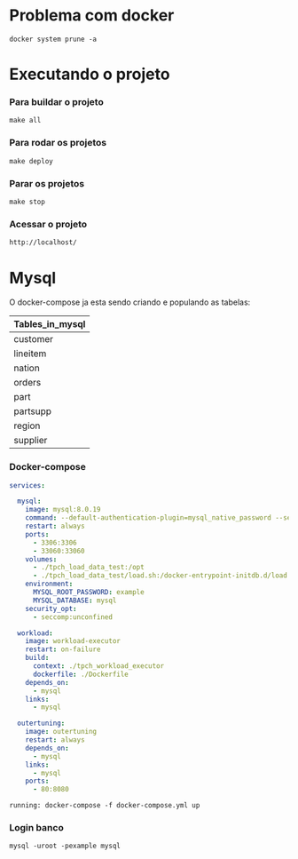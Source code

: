 # Problema com docker

```
docker system prune -a
```

# Executando o projeto

### Para buildar o projeto

```
make all
```

### Para rodar os projetos

```
make deploy
```

### Parar os projetos

```
make stop
```

### Acessar o projeto

```
http://localhost/
```

# Mysql

O docker-compose ja esta sendo criando e populando as tabelas:

| Tables_in_mysql |
| --------------- |
| customer |
| lineitem |
| nation |
| orders |
| part |
| partsupp |
| region |
| supplier |

### Docker-compose

```yml
services:

  mysql:
    image: mysql:8.0.19
    command: --default-authentication-plugin=mysql_native_password --secure-file-priv=/opt --lower-case-table-names=1
    restart: always
    ports:
      - 3306:3306
      - 33060:33060
    volumes:
      - ./tpch_load_data_test:/opt
      - ./tpch_load_data_test/load.sh:/docker-entrypoint-initdb.d/load.sh
    environment:
      MYSQL_ROOT_PASSWORD: example
      MYSQL_DATABASE: mysql
    security_opt:
      - seccomp:unconfined

  workload:
    image: workload-executor
    restart: on-failure
    build:
      context: ./tpch_workload_executor
      dockerfile: ./Dockerfile
    depends_on:
      - mysql
    links:
      - mysql

  outertuning:
    image: outertuning
    restart: always
    depends_on:
      - mysql
    links:
      - mysql
    ports:
      - 80:8080
```

`running: docker-compose -f docker-compose.yml up`

### Login banco

`mysql -uroot -pexample mysql`